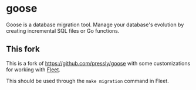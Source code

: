 # goose

Goose is a database migration tool. Manage your database's evolution by creating incremental SQL files or Go functions.

## This fork

This is a fork of https://github.com/pressly/goose with some customizations for working with [Fleet](https://github.com/fleetdm/fleet).

This should be used through the `make migration` command in Fleet.
